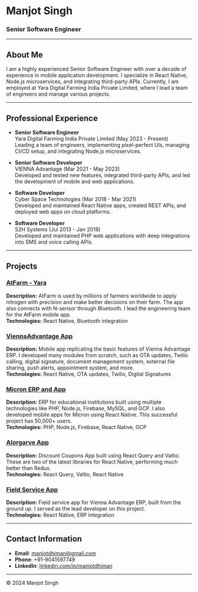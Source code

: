 # Manjot Singh

### Senior Software Engineer

---

## About Me

I am a highly experienced Senior Software Engineer with over a decade of experience in mobile application development. I specialize in React Native, Node.js microservices, and integrating third-party APIs. Currently, I am employed at Yara Digital Farming India Private Limited, where I lead a team of engineers and manage various projects.

---

## Professional Experience

- **Senior Software Engineer**  
  Yara Digital Farming India Private Limited (May 2023 - Present)  
  Leading a team of engineers, implementing pixel-perfect UIs, managing CI/CD setup, and integrating Node.js microservices.

- **Senior Software Developer**  
  VIENNA Advantage (Mar 2021 - May 2023)  
  Developed and tested new features, integrated third-party APIs, and led the development of mobile and web applications.

- **Software Developer**  
  Cyber Space Technologies (Mar 2018 - Mar 2021)  
  Developed and maintained React Native apps, created REST APIs, and deployed web apps on cloud platforms.

- **Software Developer**  
  S2H Systems (Jul 2013 - Jan 2018)  
  Developed and maintained PHP web applications with deep integrations into SMS and voice calling APIs.

---

## Projects

### [AtFarm - Yara](https://play.google.com/store/apps/details?id=com.yara.atfarm)
**Description:** AtFarm is used by millions of farmers worldwide to apply nitrogen with precision and make better decisions on their farm. The app also connects with N-sensor through Bluetooth. I lead the engineering team for the AtFarm mobile app.  
**Technologies:** React Native, Bluetooth integration

### [ViennaAdvantage App](https://play.google.com/store/apps/details?id=com.viennaadvantage)
**Description:** Mobile app replicating the basic features of Vienna Advantage ERP. I developed many modules from scratch, such as OTA updates, Twilio calling, digital signature, document management system, external file sharing, push alerts, appointment system, and more.  
**Technologies:** React Native, OTA updates, Twilio, Digital Signatures

### [Micron ERP and App](https://micronerp.com)
**Description:** ERP for educational institutions built using multiple technologies like PHP, Node.js, Firebase, MySQL, and GCP. I also developed mobile apps for Micron using React Native. This successful project has 50,000+ users.  
**Technologies:** PHP, Node.js, Firebase, React Native, GCP

### [Alorgarve App](https://play.google.com/store/apps/details?id=com.aloegarve)
**Description:** Discount Coupons App built using React Query and Valtio. These are two of the latest libraries for React Native, performing much better than Redux.  
**Technologies:** React Query, Valtio, React Native

### [Field Service App](https://play.google.com/store/apps/details?id=com.viennaadvantage.fieldservice)
**Description:** Field service app for Vienna Advantage ERP, built from the ground up. I served as the lead developer on this project.  
**Technologies:** React Native, ERP integration

---

## Contact Information

- **Email**: [manjotdhiman@gmail.com](mailto:manjotdhiman@gmail.com)
- **Phone**: +91-9041597749
- **LinkedIn**: [linkedin.com/in/manjotdhiman](https://www.linkedin.com/in/manjotdhiman)

---

&copy; 2024 Manjot Singh
